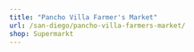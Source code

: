 ```yaml
---
title: "Pancho Villa Farmer's Market"
url: /san-diego/pancho-villa-farmers-market/
shop: Supermarkt
---
```

